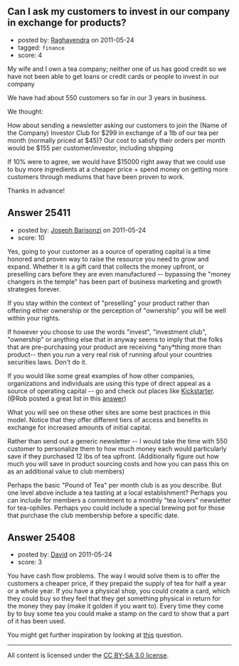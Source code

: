 ## Can I ask my customers to invest in our company in exchange for products?

- posted by: [Raghavendra](https://stackexchange.com/users/-1/10736-raghavendra) on 2011-05-24
- tagged: `finance`
- score: 4

My wife and I own a tea company; neither one of us has good credit so we have not been able to get loans or credit cards or people to invest in our company

We have had about 550 customers so far in our 3 years in business. 

We thought:

How about sending a newsletter asking our customers to join the (Name of the Company) Investor Club for $299 in exchange of a 1lb of our tea per month (normally priced at $45)? Our cost to satisfy their orders per month would be $155 per customer/investor, including shipping

If 10% were to agree, we would have $15000 right away that we could use to buy more ingredients at a cheaper price + spend money on getting more customers through mediums that have been proven to work.

Thanks in advance!




## Answer 25411

- posted by: [Joseph Barisonzi](https://stackexchange.com/users/-1/8791-joseph-barisonzi) on 2011-05-24
- score: 10

<p>Yes, going to your customer as a source of operating capital is a time honored and proven way to raise the resource you need to grow and expand. Whether it is a gift card that collects the money upfront, or preselling cars before they are even manufactured -- bypassing the "money changers in the temple" has been part of business marketing and growth strategies forever.</p>

<p>If you stay within the context of "preselling" your product rather than offering either ownership or the perception of "ownership" you will be well within your rights. </p>

<p>If however you choose to use the words "invest", "investment club", "ownership" or anything else that in anyway seems to imply that the folks that are pre-purchasing your product are receiving *any*thing more than product-- then you run a very real risk of running afoul your countries securities laws. Don't do it.</p>

<p>If you would like some great examples of how other companies, organizations and individuals are using this type of direct appeal as a source of operating capital -- go and check out places like <a href="http://kickstarter.com" rel="nofollow">Kickstarter</a>.  (@Rob posted a great list in this <a href="http://answers.onstartups.com/questions/24327/seed-funding-for-non-profit/24331#24331">answer</a>) </p>

<p>What you will see on these other sites are some best practices in this model. Notice that they offer different tiers of access and benefits in exchange for increased amounts of initial capital. </p>

<p>Rather than send out a generic newsletter -- I would take the time with 550 customer to personalize them to how much money each would particularly save if they purchased 12 lbs of tea upfront. (Additionally figure out how much you will save in product sourcing costs and how you can pass this on as an additional value to club members)</p>

<p>Perhaps the basic "Pound of Tea" per month club is as you describe. But one level above include a tea tasting at a local establishment? Perhaps you can include for members a commitment to a monthly "tea lovers" newsletter for tea-ophiles. Perhaps you could include a special brewing pot for those that purchase the club membership before a specific date. </p>



## Answer 25408

- posted by: [David](https://stackexchange.com/users/-1/2684-david) on 2011-05-24
- score: 3

<p>You have cash flow problems. The way I would solve them is to offer the customers a cheaper price, if they prepaid the supply of tea for half a year or a whole year. If you have a physical shop, you could create a card, which they could buy so they feel that they get something physical in return for the money they pay (make it golden if you want to). Every time they come by to buy some tea you could make a stamp on the card to show that a part of it has been used.</p>

<p>You might get further inspiration by looking at <a href="http://answers.onstartups.com/questions/11428/possible-startup-idea">this</a> question.</p>




---

All content is licensed under the [CC BY-SA 3.0 license](https://creativecommons.org/licenses/by-sa/3.0/).
